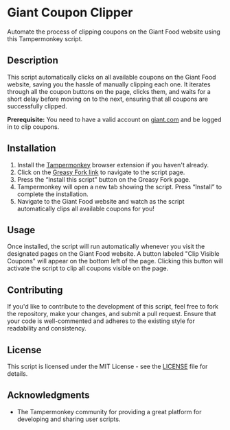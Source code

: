 # Giant Coupon Clipper

Automate the process of clipping coupons on the Giant Food website using this Tampermonkey script.

## Description

This script automatically clicks on all available coupons on the Giant Food website, saving you the hassle of manually clipping each one. It iterates through all the coupon buttons on the page, clicks them, and waits for a short delay before moving on to the next, ensuring that all coupons are successfully clipped.

**Prerequisite:** You need to have a valid account on [giant.com](https://giant.com) and be logged in to clip coupons.


## Installation

1. Install the [Tampermonkey](https://www.tampermonkey.net/) browser extension if you haven't already.
2. Click on the [Greasy Fork link](https://greasyfork.org/en/scripts/479038-giant-coupon-clip) to navigate to the script page.
3. Press the “Install this script” button on the Greasy Fork page.
4. Tampermonkey will open a new tab showing the script. Press “Install” to complete the installation.
5. Navigate to the Giant Food website and watch as the script automatically clips all available coupons for you!

## Usage

Once installed, the script will run automatically whenever you visit the designated pages on the Giant Food website. A button labeled "Clip Visible Coupons" will appear on the bottom left of the page. Clicking this button will activate the script to clip all coupons visible on the page.

## Contributing

If you'd like to contribute to the development of this script, feel free to fork the repository, make your changes, and submit a pull request. Ensure that your code is well-commented and adheres to the existing style for readability and consistency.

## License

This script is licensed under the MIT License - see the [LICENSE](../LICENSE) file for details.

## Acknowledgments

- The Tampermonkey community for providing a great platform for developing and sharing user scripts.

